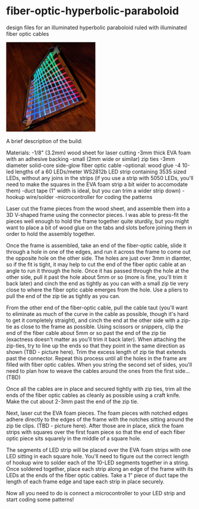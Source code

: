 # fiber-optic-hyperbolic-paraboloid
design files for an illuminated hyperbolic paraboloid ruled with illuminated fiber optic cables

<img src="Pics/paraboloid1.jpg" width=240 height=240>

A brief description of the build:

Materials:
-1/8" (3.2mm) wood sheet for laser cutting
-3mm thick EVA foam with an adhesive backing
-small (2mm wide or similar) zip ties
-3mm diameter solid-core side-glow fiber optic cable
-optional: wood glue
-4 10-led lengths of a 60 LEDs/meter WS2812b LED strip containing 3535 sized LEDs, without any joins in the strips (if you use a strip with 5050 LEDs, you'll need to make the squares in the EVA foam strip a bit wider to accomodate them)
-duct tape (1" width is ideal, but you can trim a wider strip down)
-hookup wire/solder
-microcontroller for coding the patterns

Laser cut the frame pieces from the wood sheet, and assemble them into a 3D V-shaped frame using the connector pieces. I was able to press-fit the pieces well enough to hold the frame together quite sturdily, but you might want to place a bit of wood glue on the tabs and slots before joining them in order to hold the assembly together. 

Once the frame is assembled, take an end of the fiber-optic cable, slide it through a hole in one of the edges, and run it across the frame to come out the opposite hole on the other side. The holes are just over 3mm in diamter, so if the fit is tight, it may help to cut the end of the fiber optic cable at an angle to run it through the hole. Once it has passed through the hole at the other side, pull it past the hole about 5mm or so (more is fine, you'll trim it back later) and cinch the end as tightly as you can with a small zip tie very close to where the fiber optic cable emerges from the hole. Use a pliers to pull the end of the zip tie as tightly as you can.

From the other end of the fiber-optic cable, pull the cable taut (you'll want to eliminate as much of the curve in the cable as possible, though it's hard to get it completely straight), and cinch the end at the other side with a zip-tie as close to the frame as possible. Using scissors or snippers, clip the end of the fiber cable about 5mm or so past the end of the zip tie (exactness doesn't matter as you'll trim it back later). When attaching the zip-ties, try to line up the ends so that they point in the same direction as shown (TBD - picture here). Trim the excess length of zip tie that extends past the connector. Repeat this process until all the holes in the frame are filled with fiber optic cables. When you string the second set of sides, you'll need to plan how to weave the cables around the ones from the first side...(TBD)

Once all the cables are in place and secured tightly with zip ties, trim all the ends of the fiber optic cables as cleanly as possible using a craft knife. Make the cut about 2-3mm past the end of the zip tie.

Next, laser cut the EVA foam pieces. The foam pieces with notched edges adhere directly to the edges of the frame with the notches sitting around the zip tie clips. (TBD - picture here). After those are in place, stick the foam strips with squares over the first foam piece so that the end of each fiber optic piece sits squarely in the middle of a square hole.

The segments of LED strip will be placed over the EVA foam strips with one LED sitting in each square hole. You'll need to figure out the correct length of hookup wire to solder each of the 10-LED segments together in a string. Once soldered together, place each strip along an edge of the frame with its LEDs at the ends of the fiber optic cables. Take a 1" piece of duct tape the length of each frame edge and tape each strip in place securely.

Now all you need to do is connect a microcontroller to your LED strip and start coding some patterns!



